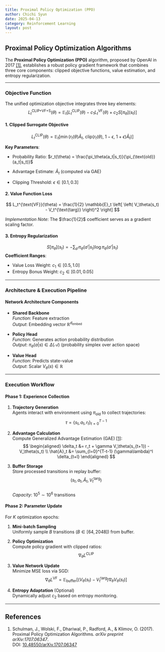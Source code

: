 ```yaml
---
title: Proximal Policy Optimization (PPO)
author: Chichi Syun
date: 2025-04-13
category: Reinforcement Learning
layout: post
---
```


## Proximal Policy Optimization Algorithms

The **Proximal Policy Optimization (PPO)** algorithm, proposed by OpenAI in 2017 [[1]](#references), establishes a robust policy gradient framework that combines three core components: clipped objective functions, value estimation, and entropy regularization.

---

### Objective Function
The unified optimization objective integrates three key elements:
$$
L_t^{\text{CLIP+VF+S}}(\theta) = \mathbb{E}_t \left[ L_t^{\text{CLIP}}(\theta) - c_1 L_t^{\text{VF}}(\theta) + c_2 S[\pi_\theta](s_t) \right]
$$

#### 1. Clipped Surrogate Objective
$$
L_t^{\text{CLIP}}(\theta) = \mathbb{E}_t \left[ \min\left( r_t(\theta) \hat{A}_t,\ \text{clip}\left( r_t(\theta),\ 1-\epsilon,\ 1+\epsilon \right) \hat{A}_t \right) \right]
$$  
  
**Key Parameters**:
- Probability Ratio: $r_t(\theta) = \frac{\pi_\theta(a_t|s_t)}{\pi_{\text{old}}(a_t|s_t)}$  
  
- Advantage Estimate: $\hat{A}_t$ (computed via GAE)  
  
- Clipping Threshold: $\epsilon \in [0.1, 0.3]$

#### 2. Value Function Loss
$$
L_t^{\text{VF}}(\theta) = \frac{1}{2} \mathbb{E}_t \left[ \left( V_\theta(s_t) - V_t^{\text{targ}} \right)^2 \right]
$$  
  
*Implementation Note*: The $\frac{1}{2}$ coefficient serves as a gradient scaling factor.  
  

#### 3. Entropy Regularization
$$
S[\pi_\theta](s_t) = -\sum_{a'} \pi_\theta(a'|s_t) \log \pi_\theta(a'|s_t)
$$
**Coefficient Ranges**:  
- Value Loss Weight: $c_1 \in [0.5, 1.0]$
- Entropy Bonus Weight: $c_2 \in [0.01, 0.05]$

---

### Architecture & Execution Pipeline  
  
#### Network Architecture Components
- **Shared Backbone**  
  *Function*: Feature extraction    
  *Output*: Embedding vector $\mathbb{R}^{d_{\text{embed}}}$  
  
- **Policy Head**    
  *Function*: Generates action probability distribution    
  *Output*: $\pi_\theta(a|s) \in \Delta(\mathcal{A})$ (probability simplex over action space)  
  
- **Value Head**    
  *Function*: Predicts state-value    
  *Output*: Scalar $V_\theta(s) \in \mathbb{R}$  
  
---

### Execution Workflow

#### Phase 1: Experience Collection
1. **Trajectory Generation**  
   Agents interact with environment using $\pi_{\text{old}}$ to collect trajectories:  
   $$\tau = \{s_t, a_t, r_t\}_{t=0}^{T-1}$$

2. **Advantage Calculation**  
   Compute Generalized Advantage Estimation (GAE) [[1]](#references):  
   $$
   \begin{aligned}
   \delta_t &= r_t + \gamma V_\theta(s_{t+1}) - V_\theta(s_t) \\
   \hat{A}_t &= \sum_{l=0}^{T-t-1} (\gamma\lambda)^l \delta_{t+l}
   \end{aligned}
   $$

3. **Buffer Storage**  
   Store processed transitions in replay buffer:  
   $$(s_t, a_t, \hat{A}_t, V_t^{\text{targ}})$$  
   *Capacity*: $10^5 \sim 10^6$ transitions

#### Phase 2: Parameter Update
For $K$ optimization epochs:
1. **Mini-batch Sampling**  
   Uniformly sample $B$ transitions ($B \in [64, 2048]$) from buffer.

2. **Policy Optimization**  
   Compute policy gradient with clipped ratios:  
   $$\nabla_\theta L^{\text{CLIP}}$$

3. **Value Network Update**  
   Minimize MSE loss via SGD:  
   $$
   \nabla_\theta L^{\text{VF}} = \mathbb{E}_{\text{buffer}} \left[ \left( V_\theta(s_t) - V_t^{\text{targ}} \right) \nabla_\theta V_\theta(s_t) \right]
   $$

4. **Entropy Adaptation** (Optional)  
   Dynamically adjust $c_2$ based on entropy monitoring.

---

## References
1. Schulman, J., Wolski, F., Dhariwal, P., Radford, A., & Klimov, O. (2017). Proximal Policy Optimization Algorithms. *arXiv preprint arXiv:1707.06347*.  
   DOI: [10.48550/arXiv.1707.06347](https://doi.org/10.48550/arXiv.1707.06347)
